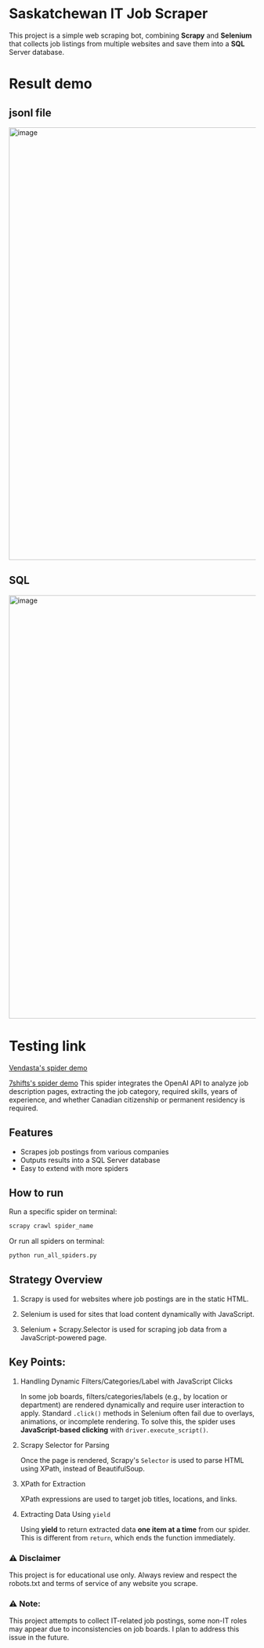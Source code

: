 # Saskatchewan IT Job Scraper

This project is a simple web scraping bot, combining **Scrapy** and **Selenium** that collects job listings from multiple websites and save them into a **SQL** Server database.

# Result demo
## jsonl file
<img width="1603" height="882" alt="image" src="https://github.com/user-attachments/assets/fb98b0c2-b4d8-4658-821b-ab27030bd655" />

## SQL
<img width="1427" height="863" alt="image" src="https://github.com/user-attachments/assets/07f8ccb6-e117-4bcb-b14c-3dd88eb56bb8" />

# Testing link
[Vendasta's spider demo](https://colab.research.google.com/drive/1uemPB5HmvLIzSF3dtpm_e4jCEPshVXqF?usp=sharing)

[7shifts's spider demo](https://colab.research.google.com/drive/1vZ4cIvEO-kjCf9qIlYFloHHh3evQ5RI7#scrollTo=xLYaMbypM3kD)
This spider integrates the OpenAI API to analyze job description pages, extracting the job category, required skills, years of experience, and whether Canadian citizenship or permanent residency is required.


## Features
- Scrapes job postings from various companies
- Outputs results into a SQL Server database
- Easy to extend with more spiders

## How to run
Run a specific spider on terminal:
```bash
scrapy crawl spider_name
```
Or run all spiders on terminal:
```bash
python run_all_spiders.py
```

## Strategy Overview

1. Scrapy is used for websites where job postings are in the static HTML.

2. Selenium is used for sites that load content dynamically with JavaScript.

3. Selenium + Scrapy.Selector is used for scraping job data from a JavaScript-powered page.

## Key Points:

1. Handling Dynamic Filters/Categories/Label with JavaScript Clicks
   
    In some job boards, filters/categories/labels (e.g., by location or department) are rendered dynamically and require user interaction to apply. Standard `.click()` methods in Selenium often fail due to overlays, animations, or incomplete rendering. To solve this, the spider uses **JavaScript-based clicking** with `driver.execute_script()`.

2. Scrapy Selector for Parsing
   
    Once the page is rendered, Scrapy's `Selector` is used to parse HTML using XPath, instead of BeautifulSoup.

3. XPath for Extraction
   
    XPath expressions are used to target job titles, locations, and links.

4. Extracting Data Using `yield`
   
    Using **yield** to return extracted data **one item at a time** from our spider. This is different from `return`, which ends the function immediately.

### ⚠️ **Disclaimer**
This project is for educational use only. 
Always review and respect the robots.txt and terms of service of any website you scrape.

### ⚠️ **Note:** 
This project attempts to collect IT-related job postings, some non-IT roles may appear due to inconsistencies on job boards. I plan to address this issue in the future.
